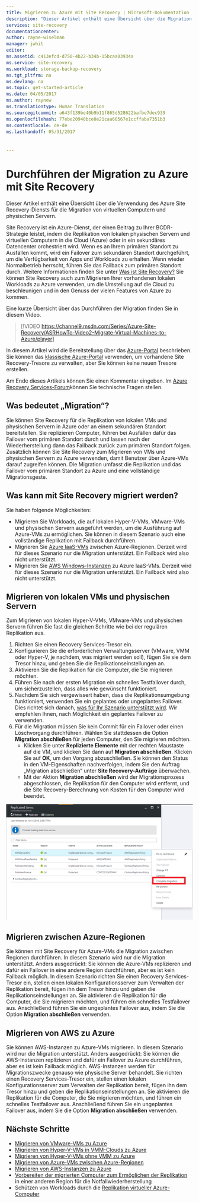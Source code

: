 ```yaml
---
title: Migrieren zu Azure mit Site Recovery | Microsoft-Dokumentation
description: "Dieser Artikel enthält eine Übersicht über die Migration von VMs und physischen Servern zu Azure mit Azure Site Recovery."
services: site-recovery
documentationcenter: 
author: rayne-wiselman
manager: jwhit
editor: 
ms.assetid: c413efcd-d750-4b22-b34b-15bcaa03934a
ms.service: site-recovery
ms.workload: storage-backup-recovery
ms.tgt_pltfrm: na
ms.devlang: na
ms.topic: get-started-article
ms.date: 04/05/2017
ms.author: raynew
ms.translationtype: Human Translation
ms.sourcegitcommit: a643f139be40b9b11f865d528622bafbe7dec939
ms.openlocfilehash: 77ebe20940bce0e21caa60567e1ccffaba7351b3
ms.contentlocale: de-de
ms.lasthandoff: 05/31/2017


---
```

# <a name="migrate-to-azure-with-site-recovery"></a>Durchführen der Migration zu Azure mit Site Recovery

Dieser Artikel enthält eine Übersicht über die Verwendung des Azure Site Recovery-Diensts für die Migration von virtuellen Computern und physischen Servern.

Site Recovery ist ein Azure-Dienst, der einen Beitrag zu Ihrer BCDR-Strategie leistet, indem die Replikation von lokalen physischen Servern und virtuellen Computern in die Cloud (Azure) oder in ein sekundäres Datencenter orchestriert wird. Wenn es an Ihrem primären Standort zu Ausfällen kommt, wird ein Failover zum sekundären Standort durchgeführt, um die Verfügbarkeit von Apps und Workloads zu erhalten. Wenn wieder Normalbetrieb herrscht, führen Sie das Failback zum primären Standort durch. Weitere Informationen finden Sie unter [Was ist Site Recovery?](site-recovery-overview.md) Sie können Site Recovery auch zum Migrieren Ihrer vorhandenen lokalen Workloads zu Azure verwenden, um die Umstellung auf die Cloud zu beschleunigen und in den Genuss der vielen Features von Azure zu kommen.

Eine kurze Übersicht über das Durchführen der Migration finden Sie in diesem Video.
>[!VIDEO https://channel9.msdn.com/Series/Azure-Site-Recovery/ASRHowTo-Video2-Migrate-Virtual-Machines-to-Azure/player]

In diesem Artikel wird die Bereitstellung über das [Azure-Portal](https://portal.azure.com) beschrieben. Sie können das [klassische Azure-Portal](https://manage.windowsazure.com/) verwenden, um vorhandene Site Recovery-Tresore zu verwalten, aber Sie können keine neuen Tresore erstellen.

Am Ende dieses Artikels können Sie einen Kommentar eingeben. Im [Azure Recovery Services-Forum](https://social.msdn.microsoft.com/forums/azure/home?forum=hypervrecovmgr)können Sie technische Fragen stellen.


## <a name="what-do-we-mean-by-migration"></a>Was bedeutet „Migration“?

Sie können Site Recovery für die Replikation von lokalen VMs und physischen Servern in Azure oder an einem sekundären Standort bereitstellen. Sie replizieren Computer, führen bei Ausfällen dafür das Failover vom primären Standort durch und lassen nach der Wiederherstellung dann das Failback zurück zum primären Standort folgen. Zusätzlich können Sie Site Recovery zum Migrieren von VMs und physischen Servern zu Azure verwenden, damit Benutzer über Azure-VMs darauf zugreifen können. Die Migration umfasst die Replikation und das Failover vom primären Standort zu Azure und eine vollständige Migrationsgeste.

## <a name="what-can-site-recovery-migrate"></a>Was kann mit Site Recovery migriert werden?

Sie haben folgende Möglichkeiten:

- Migrieren Sie Workloads, die auf lokalen Hyper-V-VMs, VMware-VMs und physischen Servern ausgeführt werden, um die Ausführung auf Azure-VMs zu ermöglichen. Sie können in diesem Szenario auch eine vollständige Replikation mit Failback durchführen.
- Migrieren Sie [Azure IaaS-VMs](site-recovery-migrate-azure-to-azure.md) zwischen Azure-Regionen. Derzeit wird für dieses Szenario nur die Migration unterstützt. Ein Failback wird also nicht unterstützt.
- Migrieren Sie [AWS Windows-Instanzen](site-recovery-migrate-aws-to-azure.md) zu Azure IaaS-VMs. Derzeit wird für dieses Szenario nur die Migration unterstützt. Ein Failback wird also nicht unterstützt.

## <a name="migrate-on-premises-vms-and-physical-servers"></a>Migrieren von lokalen VMs und physischen Servern

Zum Migrieren von lokalen Hyper-V-VMs, VMware-VMs und physischen Servern führen Sie fast die gleichen Schritte wie bei der regulären Replikation aus.

1. Richten Sie einen Recovery Services-Tresor ein.
2. Konfigurieren Sie die erforderlichen Verwaltungsserver (VMware, VMM oder Hyper-V, je nachdem, was migriert werden soll), fügen Sie sie dem Tresor hinzu, und geben Sie die Replikationseinstellungen an.
3. Aktivieren Sie die Replikation für die Computer, die Sie migrieren möchten.
4. Führen Sie nach der ersten Migration ein schnelles Testfailover durch, um sicherzustellen, dass alles wie gewünscht funktioniert.
5. Nachdem Sie sich vergewissert haben, dass die Replikationsumgebung funktioniert, verwenden Sie ein geplantes oder ungeplantes Failover. Dies richtet sich danach, [was für Ihr Szenario unterstützt wird](site-recovery-failover.md). Wir empfehlen Ihnen, nach Möglichkeit ein geplantes Failover zu verwenden.
6. Für die Migration müssen Sie kein Commit für ein Failover oder einen Löschvorgang durchführen. Wählen Sie stattdessen die Option **Migration abschließen** für jeden Computer, den Sie migrieren möchten.
     - Klicken Sie unter **Replizierte Elemente** mit der rechten Maustaste auf die VM, und klicken Sie dann auf **Migration abschließen**. Klicken Sie auf **OK**, um den Vorgang abzuschließen. Sie können den Status in den VM-Eigenschaften nachverfolgen, indem Sie den Auftrag „Migration abschließen“ unter **Site Recovery-Aufträge** überwachen.
     - Mit der Aktion **Migration abschließen** wird der Migrationsprozess abgeschlossen, die Replikation für den Computer wird entfernt, und die Site Recovery-Berechnung von Kosten für den Computer wird beendet.

![completemigration](./media/site-recovery-hyper-v-site-to-azure/migrate.png)

## <a name="migrate-between-azure-regions"></a>Migrieren zwischen Azure-Regionen

Sie können mit Site Recovery für Azure-VMs die Migration zwischen Regionen durchführen. In diesem Szenario wird nur die Migration unterstützt. Anders ausgedrückt: Sie können die Azure-VMs replizieren und dafür ein Failover in eine andere Region durchführen, aber es ist kein Failback möglich. In diesem Szenario richten Sie einen Recovery Services-Tresor ein, stellen einen lokalen Konfigurationsserver zum Verwalten der Replikation bereit, fügen ihn dem Tresor hinzu und geben die Replikationseinstellungen an. Sie aktivieren die Replikation für die Computer, die Sie migrieren möchten, und führen ein schnelles Testfailover aus. Anschließend führen Sie ein ungeplantes Failover aus, indem Sie die Option **Migration abschließen** verwenden.

## <a name="migrate-aws-to-azure"></a>Migrieren von AWS zu Azure

Sie können AWS-Instanzen zu Azure-VMs migrieren. In diesem Szenario wird nur die Migration unterstützt. Anders ausgedrückt: Sie können die AWS-Instanzen replizieren und dafür ein Failover zu Azure durchführen, aber es ist kein Failback möglich. AWS-Instanzen werden für Migrationszwecke genauso wie physische Server behandelt. Sie richten einen Recovery Services-Tresor ein, stellen einen lokalen Konfigurationsserver zum Verwalten der Replikation bereit, fügen ihn dem Tresor hinzu und geben die Replikationseinstellungen an. Sie aktivieren die Replikation für die Computer, die Sie migrieren möchten, und führen ein schnelles Testfailover aus. Anschließend führen Sie ein ungeplantes Failover aus, indem Sie die Option **Migration abschließen** verwenden.




## <a name="next-steps"></a>Nächste Schritte

- [Migrieren von VMware-VMs zu Azure](site-recovery-vmware-to-azure.md)
- [Migrieren von Hyper-V-VMs in VMM-Clouds zu Azure](site-recovery-vmm-to-azure.md)
- [Migrieren von Hyper-V-VMs ohne VMM zu Azure](site-recovery-hyper-v-site-to-azure.md)
- [Migrieren von Azure-VMs zwischen Azure-Regionen](site-recovery-migrate-azure-to-azure.md)
- [Migrieren von AWS-Instanzen zu Azure](site-recovery-migrate-aws-to-azure.md)
- [Vorbereiten der migrierten Computer zum Ermöglichen der Replikation](site-recovery-azure-to-azure-after-migration.md) in einer anderen Region für die Notfallwiederherstellung
- Schützen von Workloads durch die [Replikation virtueller Azure-Computer](site-recovery-azure-to-azure.md)

